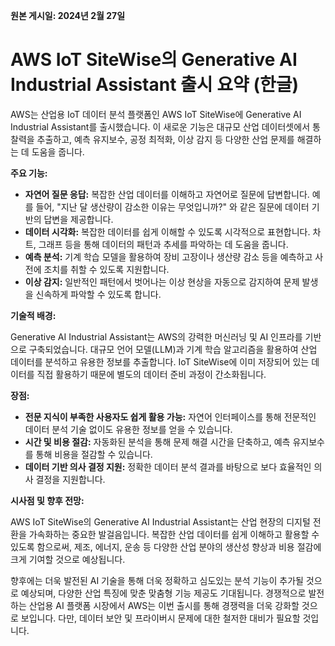 **원본 게시일: 2024년 2월 27일**

# AWS IoT SiteWise의 Generative AI Industrial Assistant 출시 요약 (한글)

AWS는 산업용 IoT 데이터 분석 플랫폼인 AWS IoT SiteWise에 Generative AI Industrial Assistant를 출시했습니다. 이 새로운 기능은 대규모 산업 데이터셋에서 통찰력을 추출하고, 예측 유지보수, 공정 최적화, 이상 감지 등 다양한 산업 문제를 해결하는 데 도움을 줍니다.

**주요 기능:**

* **자연어 질문 응답:**  복잡한 산업 데이터를 이해하고 자연어로 질문에 답변합니다. 예를 들어, "지난 달 생산량이 감소한 이유는 무엇입니까?" 와 같은 질문에 데이터 기반의 답변을 제공합니다.
* **데이터 시각화:**  복잡한 데이터를 쉽게 이해할 수 있도록 시각적으로 표현합니다. 차트, 그래프 등을 통해 데이터의 패턴과 추세를 파악하는 데 도움을 줍니다.
* **예측 분석:**  기계 학습 모델을 활용하여 장비 고장이나 생산량 감소 등을 예측하고 사전에 조치를 취할 수 있도록 지원합니다.
* **이상 감지:**  일반적인 패턴에서 벗어나는 이상 현상을 자동으로 감지하여 문제 발생을 신속하게 파악할 수 있도록 합니다.

**기술적 배경:**

Generative AI Industrial Assistant는 AWS의 강력한 머신러닝 및 AI 인프라를 기반으로 구축되었습니다.  대규모 언어 모델(LLM)과 기계 학습 알고리즘을 활용하여 산업 데이터를 분석하고 유용한 정보를 추출합니다.  IoT SiteWise에 이미 저장되어 있는 데이터를 직접 활용하기 때문에 별도의 데이터 준비 과정이 간소화됩니다.

**장점:**

* **전문 지식이 부족한 사용자도 쉽게 활용 가능:**  자연어 인터페이스를 통해 전문적인 데이터 분석 기술 없이도 유용한 정보를 얻을 수 있습니다.
* **시간 및 비용 절감:**  자동화된 분석을 통해 문제 해결 시간을 단축하고, 예측 유지보수를 통해 비용을 절감할 수 있습니다.
* **데이터 기반 의사 결정 지원:**  정확한 데이터 분석 결과를 바탕으로 보다 효율적인 의사 결정을 지원합니다.


**시사점 및 향후 전망:**

AWS IoT SiteWise의 Generative AI Industrial Assistant는 산업 현장의 디지털 전환을 가속화하는 중요한 발걸음입니다.  복잡한 산업 데이터를 쉽게 이해하고 활용할 수 있도록 함으로써,  제조, 에너지, 운송 등 다양한 산업 분야의 생산성 향상과 비용 절감에 크게 기여할 것으로 예상됩니다.

향후에는 더욱 발전된 AI 기술을 통해 더욱 정확하고 심도있는 분석 기능이 추가될 것으로 예상되며,  다양한 산업 특징에 맞춘 맞춤형 기능 제공도 기대됩니다.  경쟁적으로 발전하는 산업용 AI 플랫폼 시장에서 AWS는 이번 출시를 통해 경쟁력을 더욱 강화할 것으로 보입니다.  다만,  데이터 보안 및 프라이버시 문제에 대한 철저한 대비가 필요할 것입니다.